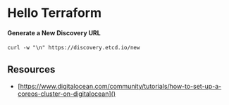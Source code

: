 # Hello Terraform

#### Generate a New Discovery URL

    curl -w "\n" https://discovery.etcd.io/new

## Resources

* [https://www.digitalocean.com/community/tutorials/how-to-set-up-a-coreos-cluster-on-digitalocean]()
